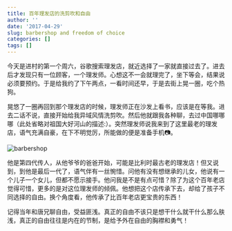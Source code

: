 ```yaml
---
title: 百年理发店的洗剪吹和自由
author: ''
date: '2017-04-29'
slug: barbershop and freedom of choice
categories: []
tags: []
---
```


今天是进村的第一个周六，谷歌搜索理发店，就近选择了一家就直接过去了。进去后才发现只有一位顾客，一个理发师。心想这不一会就理完了，坐下等会，结果说必须要预约。于是给我约了下午两点，一看时间还早，于是去街上晃一圈，吃个热狗。

晃悠了一圈再回到那个理发店的时候，理发师正在沙发上看书，应该是在等我。进去二话不说，直接开始给我异域风情洗剪吹。然后他就跟我各种聊，去过中国哪哪哪（此处省略对祖国大好河山的描述:）。突然理发师说我来到了这里最老的理发店，语气充满自豪，在下不明觉厉，所能做的便是准备手机📷。

![barbershop](http://i.imgur.com/WcxsjnM.jpg)

他是第四代传人，从他爷爷的爸爸开始，可能是比利时最古老的理发店！但又说到，到他是最后一代了，语气伴有一丝惋惜。问他有没有想继承的儿女，他说有一个儿子一个女儿，但都不愿示接手。他问我是不是有点可惜？除了为这个百年老店觉得可惜，更多的是对这位理发师的倾佩。他想把这个店传承下去，却给了孩子不同选择的自由。换个角度看，他传承了比百年老店更宝贵的东西！

记得当年和唐兄聊自由，受益匪浅。真正的自由不该只是想干什么就干什么那么肤浅，真正的自由往往是内在的节制，是给予外在自由的胸襟和勇气！
